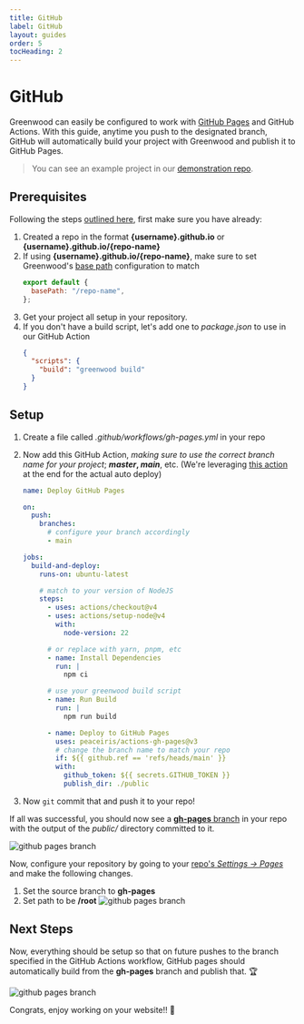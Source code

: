 ```yaml
---
title: GitHub
label: GitHub
layout: guides
order: 5
tocHeading: 2
---
```


# GitHub

Greenwood can easily be configured to work with [GitHub Pages](https://pages.github.com/) and GitHub Actions. With this guide, anytime you push to the designated branch, GitHub will automatically build your project with Greenwood and publish it to GitHub Pages.

> You can see an example project in our [demonstration repo](https://github.com/ProjectEvergreen/greenwood-demo-github-pages).

## Prerequisites

Following the steps [outlined here](https://pages.github.com/), first make sure you have already:

1. Created a repo in the format **{username}.github.io** or **{username}.github.io/{repo-name}**
1. If using **{username}.github.io/{repo-name}**, make sure to set Greenwood's [base path](/docs/reference/configuration/#base-path) configuration to match
   ```js
   export default {
     basePath: "/repo-name",
   };
   ```
1. Get your project all setup in your repository.
1. If you don't have a build script, let's add one to _package.json_ to use in our GitHub Action
   ```json
   {
     "scripts": {
       "build": "greenwood build"
     }
   }
   ```

## Setup

1. Create a file called _.github/workflows/gh-pages.yml_ in your repo
1. Now add this GitHub Action, _making sure to use the correct branch name for your project_; **_master_, _main_**, etc. (We're leveraging [this action](https://github.com/marketplace/actions/github-pages-action) at the end for the actual auto deploy)

   ```yml
   name: Deploy GitHub Pages

   on:
     push:
       branches:
         # configure your branch accordingly
         - main

   jobs:
     build-and-deploy:
       runs-on: ubuntu-latest

       # match to your version of NodeJS
       steps:
         - uses: actions/checkout@v4
         - uses: actions/setup-node@v4
           with:
             node-version: 22

         # or replace with yarn, pnpm, etc
         - name: Install Dependencies
           run: |
             npm ci

         # use your greenwood build script
         - name: Run Build
           run: |
             npm run build

         - name: Deploy to GitHub Pages
           uses: peaceiris/actions-gh-pages@v3
           # change the branch name to match your repo
           if: ${{ github.ref == 'refs/heads/main' }}
           with:
             github_token: ${{ secrets.GITHUB_TOKEN }}
             publish_dir: ./public
   ```

1. Now `git` commit that and push it to your repo!

If all was successful, you should now see a [**gh-pages** branch](https://github.com/ProjectEvergreen/projectevergreen.github.io/tree/gh-pages) in your repo with the output of the _public/_ directory committed to it.

![github pages branch](/assets/guides/gh-pages-branch.png)

Now, configure your repository by going to your [repo's _Settings -> Pages_](https://docs.github.com/en/pages/getting-started-with-github-pages/configuring-a-publishing-source-for-your-github-pages-site) and make the following changes.

1. Set the source branch to **gh-pages**
1. Set path to be **/root**
   ![github pages branch](/assets/guides/repo-github-pages-config.png)

## Next Steps

Now, everything should be setup so that on future pushes to the branch specified in the GitHub Actions workflow, GitHub pages should automatically build from the **gh-pages** branch and publish that. 🏆

![github pages branch](/assets/guides/gh-pages-branch-commits.png)

Congrats, enjoy working on your website!! 🥳
